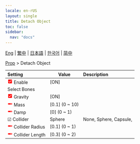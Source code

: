 ```yaml
---
locale: en-rUS
layout: single
title: Detach Object
toc: false
sidebar:
  nav: "docs"
---
```

[Eng](/dancexr/menu/2025.4/prop/detach_object) | [繁中](/tw/dancexr/menu/2025.4/prop/detach_object) | [日本語](/jp/dancexr/menu/2025.4/prop/detach_object) | [한국어](/kr/dancexr/menu/2025.4/prop/detach_object) | [简中](/zh/dancexr/menu/2025.4/prop/detach_object)

[Prop](../menu#Prop) > Detach Object



| Setting | Value | Description |
| :--- | --- | :--- |
| <img src="/images/icon/ic_check_on.png" alt="check on icon"/> Enable| [ON] | 
|  Select Bones|| 
| <img src="/images/icon/ic_check_on.png" alt="check on icon"/> Gravity| [ON] | 
| <img src="/images/icon/ic_slider.png" alt="slider icon"/> Mass| [0.1] (0 ~ 10) | 
| <img src="/images/icon/ic_slider.png" alt="slider icon"/> Damp| [0] (0 ~ 1) | 
| ☑ Collider| Sphere | None, Sphere, Capsule, 
| <img src="/images/icon/ic_slider.png" alt="slider icon"/> Collider Radius| [0.1] (0 ~ 1) | 
| <img src="/images/icon/ic_slider.png" alt="slider icon"/> Collider Length| [0.3] (0 ~ 2) | 

